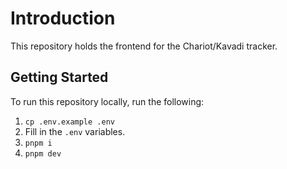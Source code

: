 # Introduction

This repository holds the frontend for the Chariot/Kavadi tracker.

## Getting Started

To run this repository locally, run the following:

1. `cp .env.example .env`
2. Fill in the `.env` variables.
3. `pnpm i`
4. `pnpm dev`
